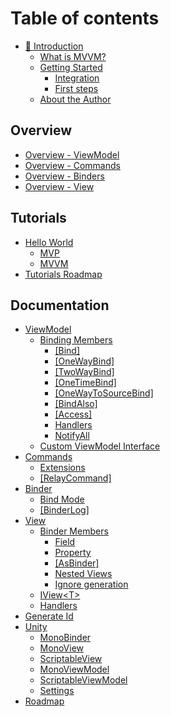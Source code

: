# Table of contents

* [🐍 Introduction](README.md)
  * [What is MVVM?](introduction/what-is-mvvm.md)
  * [Getting Started](introduction/getting-started/README.md)
    * [Integration](introduction/getting-started/integration.md)
    * [First steps](introduction/getting-started/first-steps.md)
  * [About the Author](introduction/about-the-author.md)

## Overview

* [Overview - ViewModel](overview/overview-viewmodel.md)
* [Overview - Commands](overview/overview-commands.md)
* [Overview - Binders](overview/overview-binders.md)
* [Overview - View](overview/overview-view.md)

## Tutorials

* [Hello World](tutorials/hello-world/README.md)
  * [MVP](tutorials/hello-world/mvp.md)
  * [MVVM](tutorials/hello-world/mvvm.md)
* [Tutorials Roadmap](tutorials/tutorials-roadmap.md)

## Documentation

* [ViewModel](documentation/viewmodel/README.md)
  * [Binding Members](documentation/viewmodel/binding-members/README.md)
    * [\[Bind\]](documentation/viewmodel/binding-members/bind.md)
    * [\[OneWayBind\]](documentation/viewmodel/binding-members/onewaybind.md)
    * [\[TwoWayBind\]](documentation/viewmodel/binding-members/twowaybind.md)
    * [\[OneTimeBind\]](documentation/viewmodel/binding-members/onetimebind.md)
    * [\[OneWayToSourceBind\]](documentation/viewmodel/binding-members/onewaytosourcebind.md)
    * [\[BindAlso\]](documentation/viewmodel/binding-members/bindalso.md)
    * [\[Access\]](documentation/viewmodel/binding-members/access.md)
    * [Handlers](documentation/viewmodel/binding-members/handlers.md)
    * [NotifyAll](documentation/viewmodel/binding-members/notifyall.md)
  * [Custom ViewModel Interface](documentation/viewmodel/custom-viewmodel-interface.md)
* [Commands](documentation/commands/README.md)
  * [Extensions](documentation/commands/extensions.md)
  * [\[RelayCommand\]](documentation/commands/relaycommand.md)
* [Binder](documentation/binder/README.md)
  * [Bind Mode](documentation/binder/bind-mode.md)
  * [\[BinderLog\]](documentation/binder/binderlog.md)
* [View](documentation/view/README.md)
  * [Binder Members](documentation/view/binder-members/README.md)
    * [Field](documentation/view/binder-members/field.md)
    * [Property](documentation/view/binder-members/property.md)
    * [\[AsBinder\]](documentation/view/binder-members/asbinder.md)
    * [Nested Views](documentation/view/binder-members/nested-views.md)
    * [Ignore generation](documentation/view/binder-members/ignore-generation.md)
  * [IView\<T>](documentation/view/iview-less-than-t-greater-than.md)
  * [Handlers](documentation/view/handlers.md)
* [Generate Id](documentation/generate-id.md)
* [Unity](documentation/unity/README.md)
  * [MonoBinder](documentation/unity/monobinder.md)
  * [MonoView](documentation/unity/monoview.md)
  * [ScriptableView](documentation/unity/scriptableview.md)
  * [MonoViewModel](documentation/unity/monoviewmodel.md)
  * [ScriptableViewModel](documentation/unity/scriptableviewmodel.md)
  * [Settings](documentation/unity/settings.md)
* [Roadmap](documentation/roadmap.md)
